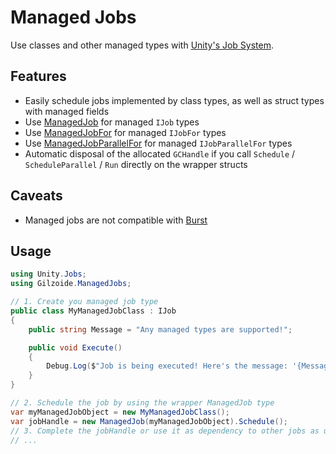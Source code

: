 # Managed Jobs
Use classes and other managed types with [Unity's Job System](https://docs.unity3d.com/Manual/JobSystemOverview.html).


## Features
- Easily schedule jobs implemented by class types, as well as struct types with managed fields
- Use [ManagedJob](Runtime/ManagedJob.cs) for managed `IJob` types
- Use [ManagedJobFor](Runtime/ManagedJobFor.cs) for managed `IJobFor` types
- Use [ManagedJobParallelFor](Runtime/ManagedJobParallelFor.cs) for managed `IJobParallelFor` types
- Automatic disposal of the allocated `GCHandle` if you call `Schedule` / `ScheduleParallel` / `Run` directly on the wrapper structs


## Caveats
- Managed jobs are not compatible with [Burst](https://docs.unity3d.com/Packages/com.unity.burst@latest)


## Usage
```cs
using Unity.Jobs;
using Gilzoide.ManagedJobs;

// 1. Create you managed job type
public class MyManagedJobClass : IJob
{
    public string Message = "Any managed types are supported!";

    public void Execute()
    {
        Debug.Log($"Job is being executed! Here's the message: '{Message}'");
    }
}

// 2. Schedule the job by using the wrapper ManagedJob type
var myManagedJobObject = new MyManagedJobClass();
var jobHandle = new ManagedJob(myManagedJobObject).Schedule();
// 3. Complete the jobHandle or use it as dependency to other jobs as usual
// ...
```